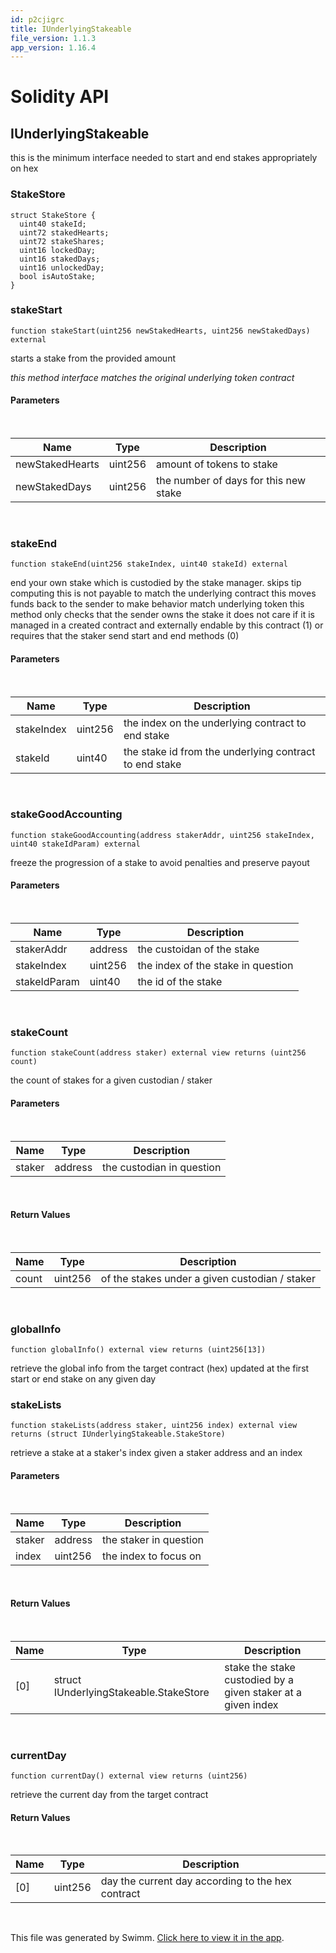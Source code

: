 ```yaml
---
id: p2cjigrc
title: IUnderlyingStakeable
file_version: 1.1.3
app_version: 1.16.4
---
```


# Solidity API

## IUnderlyingStakeable

this is the minimum interface needed to start and end stakes appropriately on hex

### StakeStore

```
struct StakeStore {
  uint40 stakeId;
  uint72 stakedHearts;
  uint72 stakeShares;
  uint16 lockedDay;
  uint16 stakedDays;
  uint16 unlockedDay;
  bool isAutoStake;
}
```

### stakeStart

```
function stakeStart(uint256 newStakedHearts, uint256 newStakedDays) external
```

starts a stake from the provided amount

_this method interface matches the original underlying token contract_

#### Parameters

<br/>

|Name           |Type   |Description                          |
|---------------|-------|-------------------------------------|
|newStakedHearts|uint256|amount of tokens to stake            |
|newStakedDays  |uint256|the number of days for this new stake|

<br/>

### stakeEnd

```
function stakeEnd(uint256 stakeIndex, uint40 stakeId) external
```

end your own stake which is custodied by the stake manager. skips tip computing this is not payable to match the underlying contract this moves funds back to the sender to make behavior match underlying token this method only checks that the sender owns the stake it does not care if it is managed in a created contract and externally endable by this contract (1) or requires that the staker send start and end methods (0)

#### Parameters

<br/>

|Name      |Type   |Description                                           |
|----------|-------|------------------------------------------------------|
|stakeIndex|uint256|the index on the underlying contract to end stake     |
|stakeId   |uint40 |the stake id from the underlying contract to end stake|

<br/>

### stakeGoodAccounting

```
function stakeGoodAccounting(address stakerAddr, uint256 stakeIndex, uint40 stakeIdParam) external
```

freeze the progression of a stake to avoid penalties and preserve payout

#### Parameters

<br/>

|Name        |Type   |Description                       |
|------------|-------|----------------------------------|
|stakerAddr  |address|the custoidan of the stake        |
|stakeIndex  |uint256|the index of the stake in question|
|stakeIdParam|uint40 |the id of the stake               |

<br/>

### stakeCount

```
function stakeCount(address staker) external view returns (uint256 count)
```

the count of stakes for a given custodian / staker

#### Parameters

<br/>

|Name  |Type   |Description              |
|------|-------|-------------------------|
|staker|address|the custodian in question|

<br/>

#### Return Values

<br/>

|Name |Type   |Description                                   |
|-----|-------|----------------------------------------------|
|count|uint256|of the stakes under a given custodian / staker|

<br/>

### globalInfo

```
function globalInfo() external view returns (uint256[13])
```

retrieve the global info from the target contract (hex) updated at the first start or end stake on any given day

### stakeLists

```
function stakeLists(address staker, uint256 index) external view returns (struct IUnderlyingStakeable.StakeStore)
```

retrieve a stake at a staker's index given a staker address and an index

#### Parameters

<br/>

|Name  |Type   |Description           |
|------|-------|----------------------|
|staker|address|the staker in question|
|index |uint256|the index to focus on |

<br/>

#### Return Values

<br/>

|Name |Type                                  |Description                                                 |
|-----|--------------------------------------|------------------------------------------------------------|
|\[0\]|struct IUnderlyingStakeable.StakeStore|stake the stake custodied by a given staker at a given index|

<br/>

### currentDay

```
function currentDay() external view returns (uint256)
```

retrieve the current day from the target contract

#### Return Values

<br/>

|Name |Type   |Description                                      |
|-----|-------|-------------------------------------------------|
|\[0\]|uint256|day the current day according to the hex contract|

<br/>

This file was generated by Swimm. [Click here to view it in the app](https://app.swimm.io/repos/Z2l0aHViJTNBJTNBc3Rha2UtbWFuYWdlciUzQSUzQWhleHBheS1kYXk=/docs/p2cjigrc).
